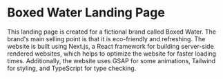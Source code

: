 # Boxed Water Landing Page

This landing page is created for a fictional brand called Boxed Water. The brand's main selling point is that it is eco-friendly and refreshing. The website is built using Next.js, a React framework for building server-side rendered websites, which helps to optimize the website for faster loading times. Additionally, the website uses GSAP for some animations, Tailwind for styling, and TypeScript for type checking.
